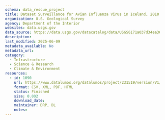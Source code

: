 ```yaml
---
schema: data_rescue_project 
title: Dataset Surveillance for Avian Influenza Virus in Iceland, 2010 – 2018
organization: U.S. Geological Survey
agency: Department of the Interior
websites: data.usgs.gov
data_source: https://data.usgs.gov/datacatalog/data/USGS6171a037d34ea36449a7c876
description: 
last_modified: 2025-06-09
metadata_available: No
metadata_url: 
category:
  - Infrastructure 
  - Science & Research 
  - Climate & Environment 
resources:
  - id: 1090
    url: https://www.datalumos.org/datalumos/project/231519/version/V1/view
    format: CSV, XML, PDF, HTML
    status: Finished
    size: 0.002
    download_date: 
    maintainer: DRP, DL
    notes: 
---
```

